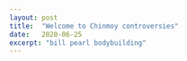 ```yaml
---
layout: post
title:  "Welcome to Chinmoy controversies"
date:   2020-06-25
excerpt: "bill pearl bodybuilding"
---
```

